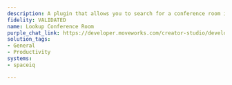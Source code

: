 ```yaml
---
description: A plugin that allows you to search for a conference room in your office.
fidelity: VALIDATED
name: Lookup Conference Room
purple_chat_link: https://developer.moveworks.com/creator-studio/developer-tools/purple-chat/?conversation=%7B%22startTimestamp%22%3A%2211%3A43%2BAM%22%2C%22messages%22%3A%5B%7B%22parts%22%3A%5B%7B%22richText%22%3A%22%3Cp%3EWhere+is+Conference+Room+A%3F%3C%2Fp%3E%22%7D%5D%2C%22role%22%3A%22user%22%7D%2C%7B%22parts%22%3A%5B%7B%22reasoningSteps%22%3A%5B%7B%22richText%22%3A%22%3Cp%3EWorking+on%3A+%5C%22Where+is+Conference+Room+A%3F%5C%22%3C%2Fp%3E%22%2C%22status%22%3A%22pending%22%7D%2C%7B%22richText%22%3A%22%3Cp%3ESearching+room+registry+for+%5C%22Conference+Room+A%5C%22%3C%2Fp%3E%22%2C%22status%22%3A%22pending%22%7D%5D%7D%2C%7B%22richText%22%3A%22%3Cp%3E%3Cstrong%3EConference+Room+A%3C%2Fstrong%3E+is+located+at%3A%3Cbr%3E%5Cn-+%3Cstrong%3EAddress%3C%2Fstrong%3E%3A+1434+Main+Street%2C+Mountain+View%2C+California%2C+95111%2C+United+States%26nbsp%3B%3C%2Fp%3E%5Cn%3Cp%3E-+%3Cstrong%3EFloor%3C%2Fstrong%3E%3A+Floor+1%3C%2Fp%3E%22%7D%2C%7B%22generator%22%3A%22full%22%7D%2C%7B%22richText%22%3A%22%3Cp%3E%3Cem%3EImage+of+Conference+Room%3C%2Fem%3E%3C%2Fp%3E%5Cn%3Cp%3E%3Cbr%3E%3C%2Fp%3E%5Cn%3Cp%3E%3Cbr%3E%5Cn+If+you+need+any+further+information+or+assistance%2C+feel+free+to+ask%21%3C%2Fp%3E%22%7D%5D%2C%22role%22%3A%22assistant%22%7D%5D%7D
solution_tags:
- General
- Productivity
systems:
- spaceiq

---
```

